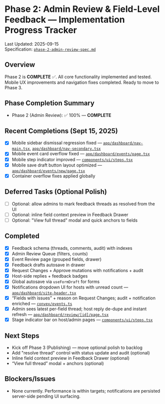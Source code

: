 # Phase 2: Admin Review & Field-Level Feedback — Implementation Progress Tracker

Last Updated: 2025-09-15  
Specification: [`phase-2-admin-review-spec.md`](file:///Users/ray/workspace/htw-hackathon-2025-rayfernando/documentation/features/active/phase-2-admin-review-spec.md)

## Overview
Phase 2 is **COMPLETE** ✅. All core functionality implemented and tested. Mobile UX improvements and navigation fixes completed. Ready to move to Phase 3.

## Phase Completion Summary
- Phase 2 (Admin Review): ✅ 100% — **COMPLETE**

## Recent Completions (Sept 15, 2025)
- [x] Mobile sidebar dismissal regression fixed — [`app/dashboard/nav-main.tsx`](file:///Users/ray/workspace/htw-hackathon-2025-rayfernando/app/dashboard/nav-main.tsx), [`app/dashboard/nav-secondary.tsx`](file:///Users/ray/workspace/htw-hackathon-2025-rayfernando/app/dashboard/nav-secondary.tsx)
- [x] Mobile event card overflow fixed — [`app/dashboard/events/page.tsx`](file:///Users/ray/workspace/htw-hackathon-2025-rayfernando/app/dashboard/events/page.tsx)
- [x] Mobile step indicator improved — [`components/ui/steps.tsx`](file:///Users/ray/workspace/htw-hackathon-2025-rayfernando/components/ui/steps.tsx)
- [x] Mobile save draft button layout optimized — [`app/dashboard/events/new/page.tsx`](file:///Users/ray/workspace/htw-hackathon-2025-rayfernando/app/dashboard/events/new/page.tsx)
- [x] Container overflow fixes applied globally

## Deferred Tasks (Optional Polish)
- [ ] Optional: allow admins to mark feedback threads as resolved from the UI
- [ ] Optional: inline field context preview in Feedback Drawer
- [ ] Optional: "View full thread" modal and quick anchors to fields

## Completed
- [x] Feedback schema (threads, comments, audit) with indexes
- [x] Admin Review Queue (filters, counts)
- [x] Event Review page (grouped fields, drawer)
- [x] Feedback drafts autosave in drawer
- [x] Request Changes + Approve mutations with notifications + audit
- [x] Host-side replies + feedback badges
- [x] Global autosave via `useFormDraft` for forms
- [x] Notifications dropdown UI for hosts with unread count — [`app/dashboard/site-header.tsx`](file:///Users/ray/workspace/htw-hackathon-2025-rayfernando/app/dashboard/site-header.tsx)
- [x] “Fields with issues” + reason on Request Changes; audit + notification enriched — [`convex/events.ts`](file:///Users/ray/workspace/htw-hackathon-2025-rayfernando/convex/events.ts#L489-L499)
- [x] Admin sees latest per-field thread; host reply de-dupe and instant refresh — [`app/dashboard/review/[id]/page.tsx`](file:///Users/ray/workspace/htw-hackathon-2025-rayfernando/app/dashboard/review/%5Bid%5D/page.tsx#L16-L26)
- [x] Stage indicator bar on host/admin pages — [`components/ui/steps.tsx`](file:///Users/ray/workspace/htw-hackathon-2025-rayfernando/components/ui/steps.tsx)

## Next Steps
- Kick off Phase 3 (Publishing) — move optional polish to backlog
- Add "resolve thread" control with status update and audit (optional)
- Inline field context preview in Feedback Drawer (optional)
- “View full thread” modal + anchors (optional)

## Blockers/Issues
- None currently. Performance is within targets; notifications are persisted server-side pending UI surfacing.
